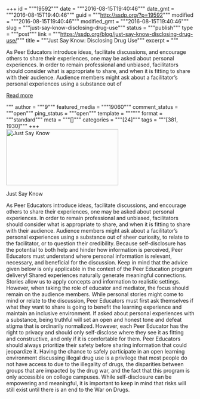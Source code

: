 +++
id = """19592"""
date = """2016-08-15T19:40:46"""
date_gmt = """2016-08-15T19:40:46"""
guid = """http://ssdp.org/?p=19592"""
modified = """2016-08-15T19:40:46"""
modified_gmt = """2016-08-15T19:40:46"""
slug = """just-say-know-disclosing-drug-use"""
status = """publish"""
type = """post"""
link = """https://ssdp.org/blog/just-say-know-disclosing-drug-use/"""
title = """Just Say Know: Disclosing Drug Use"""
excerpt = """<p>As Peer Educators introduce ideas, facilitate discussions, and encourage others to share their experiences, one may be asked about personal experiences. In order to remain professional and unbiased, facilitators should consider what is appropriate to share, and when it is fitting to share with their audience. Audience members might ask about a facilitator’s personal experiences using a substance out of</p>
<div class="h10"></div>
<p><a class="more-link2 flat" href="https://ssdp.org/blog/just-say-know-disclosing-drug-use/">Read more</a></p>
"""
author = """9"""
featured_media = """19060"""
comment_status = """open"""
ping_status = """open"""
template = """"""
format = """standard"""
meta = """[]"""
categories = """[24]"""
tags = """[381, 1930]"""
+++
<div id="attachment_19060" style="width: 310px" class="wp-caption alignright"><a href="/assets/JSK-JPG.png"><img class="size-medium wp-image-19060" src="http://ssdp.org/assets/JSK-JPG-300x150.png" alt="Just Say Know" width="300" height="150" /></a><p class="wp-caption-text">Just Say Know</p></div>

As Peer Educators introduce ideas, facilitate discussions, and encourage others to share their experiences, one may be asked about personal experiences. In order to remain professional and unbiased, facilitators should consider what is appropriate to share, and when it is fitting to share with their audience. Audience members might ask about a facilitator’s personal experiences using a substance out of sheer curiosity, to relate to the facilitator, or to question their credibility. Because self-disclosure has the potential to both help and hinder how information is perceived, Peer Educators must understand where personal information is relevant, necessary, and beneficial for the discussion. Keep in mind that the advice given below is only applicable in the context of the Peer Education program delivery!
Shared experiences naturally generate meaningful connections. Stories allow us to apply concepts and information to realistic settings. However, when taking the role of educator and mediator, the focus should remain on the audience members. While personal stories might come to mind or relate to the discussion, Peer Educators must first ask themselves if what they want to share is going to benefit the learning experience and maintain an inclusive environment. If asked about personal experiences with a substance, being truthful will set an open and honest tone and defeat stigma that is ordinarily normalized. However, each Peer Educator has the right to privacy and should only self-disclose where they see it as fitting and constructive, and only if it is comfortable for them.
Peer Educators should always prioritize their safety before sharing information that could jeopardize it. Having the chance to safely participate in an open learning environment discussing illegal drug use is a privilege that most people do not have access to due to the illegality of drugs, the disparities between groups that are impacted by the drug war, and the fact that this program is only accessible on college campuses. While self-disclosure can be empowering and meaningful, it is important to keep in mind that risks will still exist until there is an end to the War on Drugs.
